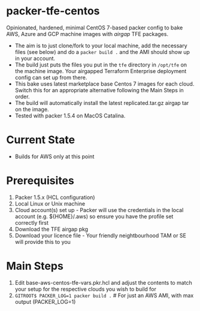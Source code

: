 # packer-tfe-centos
Opinionated, hardened, minimal CentOS 7-based packer config to bake AWS, Azure and GCP machine images with _airgap_ TFE packages.  

* The aim is to just clone/fork to your local machine, add the necessary files (see below) and do a `packer build .` and the AMI should show up in your account.
* The build just puts the files you put in the `tfe` directory in `/opt/tfe` on the machine image.  Your airgapped Terraform Enterprise deployment config can set up from there.
* This bake uses latest marketplace base Centos 7 images for each cloud.  Switch this for an appropriate alternative following the Main Steps in order.
* The build will automatically install the latest replicated.tar.gz airgap tar on the image.
* Tested with packer 1.5.4 on MacOS Catalina.

# Current State
* Builds for AWS only at this point

# Prerequisites
1. Packer 1.5.x  (HCL configuration)
1. Local Linux or Unix machine
1. Cloud account(s) set up - Packer will use the credentials in the local account (e.g. ${HOME}/.aws) so ensure you have the profile set correctly first
1. Download the TFE airgap pkg
1. Download your licence file - Your friendly neightbourhood TAM or SE will provide this to you

# Main Steps
1. Edit base-aws-centos-tfe-vars.pkr.hcl and adjust the contents to match your setup for the respective clouds you wish to build for
2. `GITROOT$ PACKER_LOG=1 packer build .`     # For just an AWS AMI, with max output (PACKER_LOG=1)

